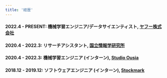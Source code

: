 ```yaml
---
title: '経歴'
---
```


#### **2022.4 - PRESENT**: 機械学習エンジニア/データサイエンティスト, [ヤフー株式会社](https://about.yahoo.co.jp/)

#### **2020.4 - 2022.3**: リサーチアシスタント, [国立情報学研究所](https://www.nii.ac.jp/)


#### **2020.4 - 2022.3**: 機械学習エンジニア (インターン), [Studio Ousia](https://www.ousia.jp/)


#### **2018.12 - 2019.12**: ソフトウェアエンジニア (インターン), [Stockmark](https://stockmark.co.jp/)
